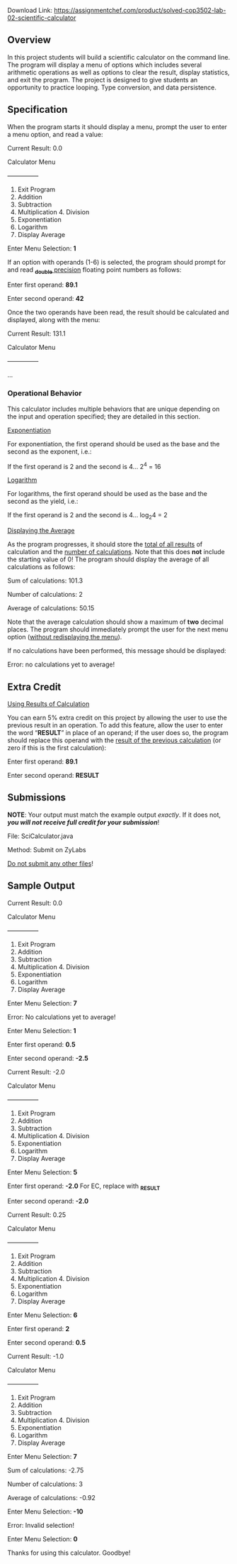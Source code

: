 Download Link: https://assignmentchef.com/product/solved-cop3502-lab-02-scientific-calculator
<br>
<h2>Overview</h2>

In this project students will build a scientific calculator on the command line. The program will display a menu of options which includes several arithmetic operations as well as options to clear the result, display statistics, and exit the program. The project is designed to give students an opportunity to practice looping. Type conversion, and data persistence.

<h2>Specification</h2>

When the program starts it should display a menu, prompt the user to enter a menu option, and read a value:

Current Result: 0.0

Calculator Menu

—————

<ol>

 <li>Exit Program</li>

 <li>Addition</li>

 <li>Subtraction</li>

 <li>Multiplication 4. Division</li>

 <li>Exponentiation</li>

 <li>Logarithm</li>

 <li>Display Average</li>

</ol>




Enter Menu Selection: <strong>1</strong>

If an option with operands (1-6) is selected, the program should prompt for and read <strong><u><sub>double</sub></u></strong><u> precision</u> floating point numbers as follows:

Enter first operand: <strong>89.1</strong>

Enter second operand: <strong>42</strong>

Once the two operands have been read, the result should be calculated and displayed, along with the menu:

Current Result: 131.1

Calculator Menu

—————

…

<h3>Operational Behavior</h3>

This calculator includes multiple behaviors that are unique depending on the input and operation specified; they are detailed in this section.




<u>Exponentiation</u>

For exponentiation, the first operand should be used as the base and the second as the exponent, i.e.:




If the first operand is 2 and the second is 4…            2<sup>4</sup> = 16




<u>Logarithm</u>

For logarithms, the first operand should be used as the base and the second as the yield, i.e.:




If the first operand is 2 and the second is 4…            log<sub>2</sub>4 = 2




<u>Displaying the Average</u>

As the program progresses, it should store the <u>total of all results</u> of calculation and the <u>number of calculations</u>. Note that this does <strong>not</strong> include the starting value of 0! The program should display the average of all calculations as follows:




Sum of calculations: 101.3

Number of calculations: 2

Average of calculations: 50.15




Note that the average calculation should show a maximum of <strong>two</strong> decimal places. The program should immediately prompt the user for the next menu option (<u>without redisplaying the menu</u>).




If no calculations have been performed, this message should be displayed:




Error: no calculations yet to average!




<h2>Extra Credit</h2>

<u>Using Results of Calculation</u>

You can earn 5% extra credit on this project by allowing the user to use the previous result in an operation. To add this feature, allow the user to enter the word “<strong>RESULT</strong>” in place of an operand; if the user does so, the program should replace this operand with the <u>result of the previous calculation</u> (or zero if this is the first calculation):




Enter first operand: <strong>89.1</strong>

Enter second operand: <strong>RESULT</strong>




<h2>Submissions</h2>

<strong>NOTE</strong>: Your output must match the example output *exactly*. If it does not, <strong><em>you will not receive full credit for your submission</em></strong>!




File:                 SciCalculator.java

Method:           Submit on ZyLabs




<u>Do not submit any other files</u>!




<h2>Sample Output</h2>




Current Result: 0.0




Calculator Menu

—————

<ol>

 <li>Exit Program</li>

 <li>Addition</li>

 <li>Subtraction</li>

 <li>Multiplication 4. Division</li>

 <li>Exponentiation</li>

 <li>Logarithm</li>

 <li>Display Average</li>

</ol>




Enter Menu Selection: <strong>7</strong>

Error: No calculations yet to average!




Enter Menu Selection: <strong>1</strong>

Enter first operand: <strong>0.5</strong>

Enter second operand: <strong>-2.5</strong>




Current Result: -2.0




Calculator Menu

—————

<ol>

 <li>Exit Program</li>

 <li>Addition</li>

 <li>Subtraction</li>

 <li>Multiplication 4. Division</li>

 <li>Exponentiation</li>

 <li>Logarithm</li>

 <li>Display Average</li>

</ol>




Enter Menu Selection: <strong>5</strong>

Enter first operand: <strong>-2.0</strong>               For EC, replace with <strong><sub>RESULT </sub></strong>

Enter second operand: <strong>-2.0</strong>




Current Result: 0.25




Calculator Menu

—————

<ol>

 <li>Exit Program</li>

 <li>Addition</li>

 <li>Subtraction</li>

 <li>Multiplication 4. Division</li>

 <li>Exponentiation</li>

 <li>Logarithm</li>

 <li>Display Average</li>

</ol>

Enter Menu Selection: <strong>6</strong>

Enter first operand: <strong>2</strong>

Enter second operand: <strong>0.5</strong>




Current Result: -1.0




Calculator Menu

—————

<ol>

 <li>Exit Program</li>

 <li>Addition</li>

 <li>Subtraction</li>

 <li>Multiplication 4. Division</li>

 <li>Exponentiation</li>

 <li>Logarithm</li>

 <li>Display Average</li>

</ol>




Enter Menu Selection: <strong>7 </strong>




Sum of calculations: -2.75

Number of calculations: 3

Average of calculations: -0.92




Enter Menu Selection: <strong>-10 </strong>

Error: Invalid selection!




Enter Menu Selection: <strong>0 </strong>

Thanks for using this calculator. Goodbye!


